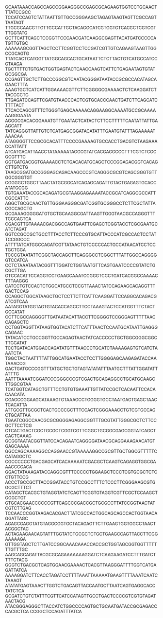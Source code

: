 GCAATAAACCAGCCAGCCGGAAGGGCCGAGCGCAGAAGTGGTCCTGCAACTTTATCCGCC
TCCATCCAGTCTATTAATTGTTGCCGGGAAGCTAGAGTAAGTAGTTCGCCAGTTAATAGT
TTGCGCAACGTTGTTGCCATTGCTACAGGCATCGTGGTGTCACGCTCGTCGTTTGGTATG
GCTTCATTCAGCTCCGGTTCCCAACGATCAAGGCGAGTTACATGATCCCCCATGTTGTGC
AAAAAAGCGGTTAGCTCCTTCGGTCCTCCGATCGTTGTCAGAAGTAAGTTGGCCGCAGTG
TTATCACTCATGGTTATGGCAGCACTGCATAATTCTCTTACTGTCATGCCATCCGTAAGA
TGCTTTTCTGTGACTGGTGAGTACTCAACCAAGTCATTCTGAGAATAGTGTATGCGGCGA
CCGAGTTGCTCTTGCCCGGCGTCAATACGGGATAATACCGCGCCACATAGCAGAACTTTA
AAAGTGCTCATCATTGGAAAACGTTCTTCGGGGCGAAAACTCTCAAGGATCTTACCGCTG
TTGAGATCCAGTTCGATGTAACCCACTCGTGCACCCAACTGATCTTCAGCATCTTTTACT
TTCACCAGCGTTTCTGGGTGAGCAAAAACAGGAAGGCAAAATGCCGCAAAAAAGGGAATA
AGGGCGACACGGAAATGTTGAATACTCATACTCTTCCTTTTTCAATATTATTGAAGCATT
TATCAGGGTTATTGTCTCATGAGCGGATACATATTTGAATGTATTTAGAAAAATAAACAA
ATAGGGGTTCCGCGCACATTTCCCCGAAAAGTGCCACCTGACGTCTAAGAAACCATTATT
ATCATGACATTAACCTATAAAAATAGGCGTATCACGAGGCCCTTTCGTCTCGCGCGTTTC
GGTGATGACGGTGAAAACCTCTGACACATGCAGCTCCCGGAGACGGTCACAGCTTGTCTG
TAAGCGGATGCCGGGAGCAGACAAGCCCGTCAGGGCGCGTCAGCGGGTGTTGGCGGGTGT
CGGGGCTGGCTTAACTATGCGGCATCAGAGCAGATTGTACTGAGAGTGCACCATATGCGG
TGTGAAATACCGCACAGATGCGTAAGGAGAAAATACCGCATCAGGCGCCATTCGCCATTC
AGGCTGCGCAACTGTTGGGAAGGGCGATCGGTGCGGGCCTCTTCGCTATTACGCCAGCTG
GCGAAAGGGGGATGTGCTGCAAGGCGATTAAGTTGGGTAACGCCAGGGTTTTCCCAGTCA
CGACGTTGTAAAACGACGGCCAGTGAATTCGAGCTCGGTACCTCGCGAATGCATCTAGAT
GGTCCGCCGCTGCCTTTACCTCTTCCCGTGCATTACCCATCGCCACTCCTATTCCGGCCC
ATTTTATCATGGCCAGATCGTTATAACTGTCCCCCACTGCCATAACATCCTCCTGCTGGA
TCCCGTAATATTCGGCTACCAGCTTCAGGGCCTCGGCTTTATTGGCCAGGGGGTCCATCA
CCTCTAAATAATACGGTTTGGATCTGGTAATGTTCAGTGAATCCCCGTATCTGCGCTTGA
GTCCACATTCCAGGTCCTGAAGCAAATCCGGGTCCCTGATCACGGCCAAAACTTTAAGGG
CATCCTGTCCACTCTGGCATGCCTCCGTTAAACTATCCAGAAGCACAGGTTTGACTCCAG
CCAGGCTGGCATAAGCTGCTCCTTCTTCATTCAAGGATTCCAGGCACAGACGATCGTCAA
AATAGGTATGGTAGTGTACACCAGCCTTCCTAAAGTACTCCATGGTTTCTACTGCCATAT
CCTTCGCCAGGGGTTGATAATACATTACCTTCGGGGTCCGGGAGTTTTTAACCAGAGCTC
CCTGGTAGGTTATAAGTGGTACATCTTCATTTAACTCCAATGCATAATTGAGGGCAGAAC
TATACATCCTGCCGGTTGCCAGAGTAACTATCACCCCCTGCTGGCGGGCGGCTTGGATAT
TCCTGATACATGGACCAGATATGTTTAACCCTGCATCTAAAAGAGTGTCATCTAAATCTA
TGGCTACTAATTTTATTGGCATGAATACCTCCTTGGGGAGCAAGAGATACCAATAAACCG
GACTGATGCCCGGTTTATGCTGCTGTAGTATATATTTAATGCTTTATTGGATATTATTTG
AATTTAAAATCGGATCCCGGGCCCGTCGACTGCAGAGGCCTGCATGCAAGCTTGGCGTAA
TCATGGTCATAGCTGTTTCCTGTGTGAAATTGTTATCCGCTCACAATTCCACACAACATA
CGAGCCGGAAGCATAAAGTGTAAAGCCTGGGGTGCCTAATGAGTGAGCTAACTCACATTA
ATTGCGTTGCGCTCACTGCCCGCTTTCCAGTCGGGAAACCTGTCGTGCCAGCTGCATTAA
TGAATCGGCCAACGCGCGGGGAGAGGCGGTTTGCGTATTGGGCGCTCTTCCGCTTCCTCG
CTCACTGACTCGCTGCGCTCGGTCGTTCGGCTGCGGCGAGCGGTATCAGCTCACTCAAAG
GCGGTAATACGGTTATCCACAGAATCAGGGGATAACGCAGGAAAGAACATGTGAGCAAAA
GGCCAGCAAAAGGCCAGGAACCGTAAAAAGGCCGCGTTGCTGGCGTTTTTCCATAGGCTC
CGCCCCCCTGACGAGCATCACAAAAATCGACGCTCAAGTCAGAGGTGGCGAAACCCGACA
GGACTATAAAGATACCAGGCGTTTCCCCCTGGAAGCTCCCTCGTGCGCTCTCCTGTTCCG
ACCCTGCCGCTTACCGGATACCTGTCCGCCTTTCTCCCTTCGGGAAGCGTGGCGCTTTCT
CATAGCTCACGCTGTAGGTATCTCAGTTCGGTGTAGGTCGTTCGCTCCAAGCTGGGCTGT
GTGCACGAACCCCCCGTTCAGCCCGACCGCTGCGCCTTATCCGGTAACTATCGTCTTGAG
TCCAACCCGGTAAGACACGACTTATCGCCACTGGCAGCAGCCACTGGTAACAGGATTAGC
AGAGCGAGGTATGTAGGCGGTGCTACAGAGTTCTTGAAGTGGTGGCCTAACTACGGCTAC
ACTAGAAGAACAGTATTTGGTATCTGCGCTCTGCTGAAGCCAGTTACCTTCGGAAAAAGA
GTTGGTAGCTCTTGATCCGGCAAACAAACCACCGCTGGTAGCGGTGGTTTTTTTGTTTGC
AAGCAGCAGATTACGCGCAGAAAAAAAGGATCTCAAGAAGATCCTTTGATCTTTTCTACG
GGGTCTGACGCTCAGTGGAACGAAAACTCACGTTAAGGGATTTTGGTCATGAGATTATCA
AAAAGGATCTTCACCTAGATCCTTTTAAATTAAAAATGAAGTTTTAAATCAATCTAAAGT
ATATATGAGTAAACTTGGTCTGACAGTTACCAATGCTTAATCAGTGAGGCACCTATCTCA
GCGATCTGTCTATTTCGTTCATCCATAGTTGCCTGACTCCCCGTCGTGTAGATAACTACG
ATACGGGAGGGCTTACCATCTGGCCCCAGTGCTGCAATGATACCGCGAGACCCACGCTCA
CCGGCTCCAGATTTATCA